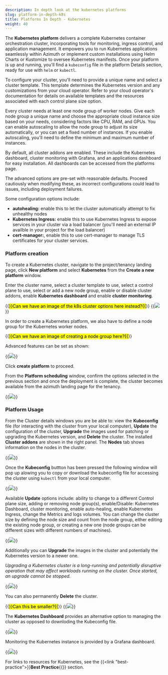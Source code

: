 ```yaml
---
description: In depth look at the kubernetes platforms
slug: platform-in-depth-k8s
title: Platforms In Depth - Kubernetes
weight: 40
---
```


The **Kubernetes platform** delivers a complete Kubernetes container orchestration cluster, incorporating tools for monitoring, ingress control, and application management. It empowers you to run Kubernetes applications seamlessly within Azimuth or implement custom installations using Helm Charts or Kustomize to oversee Kubernetes manifests. Once your platform is up and running, you'll find a `kubeconfig` file in the platform Details section, ready for use with `helm` or `kubectl`.

To configure your cluster, you'll need to provide a unique name and select a cluster template. This template determines the Kubernetes version and any customizations from your cloud operator.  Refer to your cloud operator's documentation for details on available templates and the resources associated with each control plane size option.

Every cluster needs at least one node group of worker nodes.  Give each node group a unique name and choose the appropriate cloud instance size based on your needs, considering factors like CPU, RAM, and GPUs. You can enable autoscaling to allow the node group to adjust its size automatically, or you can set a fixed number of instances. If you enable autoscaling, you'll need to define the minimum and maximum number of instances.

By default, all cluster addons are enabled. These include the Kubernetes dashboard, cluster monitoring with Grafana, and an applications dashboard for easy installation. All dashboards can be accessed from the platforms page.

The advanced options are pre-set with reasonable defaults.  Proceed cautiously when modifying these, as incorrect configurations could lead to issues, including deployment failures.

Some configuration options include:

- **autohealing:** enable this to let the cluster automatically attempt to fix unhealthy nodes
- **Kubernetes Ingress:** enable this to use Kubernetes Ingress to expose services in your cluster via a load balancer (you'll need an external IP availble in your project for the load balancer)
- **cert-manager:**, enable this to use cert-manager to manage TLS certificates for your cluster services.

### Platform creation

To create a Kubernetes cluster, navigate to the project/tenancy landing page, click **New platform** and select **Kubernetes** from the **Create a new platform** window.

Enter the cluster name, select a cluster template to use, select a control plane to use, select or add a new node group, enable or disable cluster addons, enable **Kubernetes dashboard** and enable **cluster monitoring**.

{{<mark>}}Can we have an image of the k8s cluster options here instead?{{</mark>}}
{{<image src="img/docs/azimuth-images/azimuth-kubernetes-cluster-details.jpg" caption="kubernetes" wrapper="col-9 mx-auto text-center">}}

In order to create a Kubernetes platform, we also have to define a node group for the Kubernetes worker nodes.

{{<mark>}}Can we have an image of creating a node group here?{{</mark>}}

Advanced features can be set as shown:

{{<image src="img/docs/azimuth-images/azimuth-k8s-advanced-options.jpg" caption="kubernetes advanced options" wrapper="col-9 mx-auto text-center">}}

Click **create platform** to proceed.

From the **Platform scheduling** window, confirm the options selected in the previous section and once the deployment is complete, the cluster becomes available from the azimuth landing page for the tenancy.

{{<image src="img/docs/azimuth-images/azimuth-k8es-cluster-scheduling.jpg" caption="kubernetes scheduling" wrapper="col-6 mx-auto text-center">}}

### Platform Usage

From the Cluster details windows you are be able to: view the **Kubeconfig** file (for interacting with the cluster from your local computer), **Update** the configuration of the cluster, **Upgrade** the images used for patching or upgrading the Kubernetes version, and **Delete** the cluster. The installed **Cluster addons** are shown in the right panel. The **Nodes** tab shows information on the nodes in the cluster.

{{<image src="img/docs/azimuth-images/azimuth-cluster-deployment-details.jpg" caption="Kubernetes deployment details" wrapper="col-9 mx-auto text-center">}}

Once the **Kubeconfig** buttton has been pressed the following window will pop up alowing you to copy or download the kubeconfig file for accessing the cluster using `kubectl` from your local computer.

{{<image src="img/docs/azimuth-images/azimuth-k82-config.jpg" caption="kubernetes config" wrapper="col-9 mx-auto text-center">}}

Available **Update** options include: ability to change to a different Control plane size, adding or removing node group(s), enable/Disable: Kubernetes Dashboard, cluster monitoring, enable auto-healing, enable Kubernetes Ingress, change the Metrics and logs volumes. You can change the cluster size by defining the node size and count from the node group, either editing the existing node group, or creating a new one (node groups can be different sizes with different numbers of machines).

{{<image src="img/docs/azimuth-images/azimuth-k8s-update.jpg" caption="kubernetes update" wrapper="col-9 mx-auto text-center">}}

Additionally you can **Upgrade** the images in the cluster and potentially the Kubernetes version to a newer one.

*Upgrading a Kubernetes cluster is a long-running and potentially disruptive operation that may affect workloads running on the cluster. Once started, an upgrade cannot be stopped.*

{{<image src="img/docs/azimuth-images/azimuth-k8s-upgrade.jpg" caption="kubernetes upgrade" wrapper="col-6 mx-auto text-center">}}

You can also permanently **Delete** the cluster.

{{<mark>}}Can this be smaller?{{</mark>}}
{{<image src="img/docs/azimuth-images/azimuth-k8s-delete.jpg" caption="Delete a cluster" wrapper="col-6 mx-auto text-center">}}

The **Kubernetes Dashboard** provides an alternative option to managing the cluster as opposed to downloding the Kubeconfig file. 

{{<image src="img/docs/azimuth-images/azimuth-k8s-dashboard.jpg" caption="kubernetes dashboard" wrapper="col-12 mx-auto text-center">}}

Monitoring the Kubernetes instance is provided by a Grafana dashboard.

{{<image src="img/docs/azimuth-images/azimuth-k8s-monitoring.jpg" caption="kubernetes monitoring" wrapper="col-12 mx-auto text-center">}}

For links to resources for Kubernetes, see the {{<link "best-practice">}}**Best Practice**{{</link>}} section.

